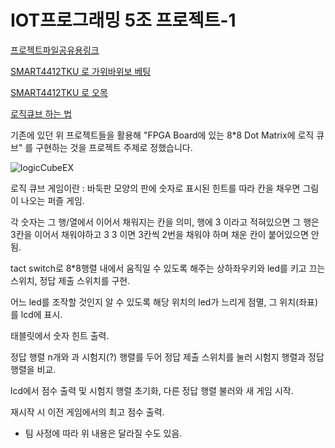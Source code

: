 # IOT프로그래밍 5조 프로젝트-1

[프로젝트파일공유용링크](https://github.com/gururur/IOT5T)

[SMART4412TKU 로 가위바위보 베팅](https://syki66.github.io/blog/2020/06/15/H-smart4412TKU.html)

[SMART4412TKU 로 오목](https://github.com/Seungkyu8/Smart4412-IoT-program)

[로직큐브 하는 법](https://m.blog.naver.com/PostView.naver?isHttpsRedirect=true&blogId=logic_puzzle&logNo=130074665885)

기존에 있던 위 프로젝트들을 활용해 "FPGA Board에 있는 8*8 Dot Matrix에 로직 큐브" 를 구현하는 것을 프로젝트 주제로 정했습니다.

![logicCubeEX](https://user-images.githubusercontent.com/64446278/168637674-e1dbbc83-505f-49af-8bdf-7ff927f7b60d.png)

로직 큐브 게임이란 : 바둑판 모양의 판에 숫자로 표시된 힌트를 따라 칸을 채우면 그림이 나오는 퍼즐 게임.

각 숫자는 그 행/열에서 이어서 채워지는 칸을 의미, 행에 3 이라고 적혀있으면 그 행은 3칸을 이어서 채워야하고 3 3 이면 3칸씩 2번을 채워야 하며 채운 칸이 붙어있으면 안됨.

tact switch로 8*8행렬 내에서 움직일 수 있도록 해주는 상하좌우키와 led를 키고 끄는 스위치, 정답 제출 스위치를 구현.

어느 led를 조작할 것인지 알 수 있도록 해당 위치의 led가 느리게 점멸, 그 위치(좌표)를 lcd에 표시.

태블릿에서 숫자 힌트 출력.

정답 행렬 n개와 과 시험지(?) 행렬를 두어 정답 제출 스위치를 눌러 시험지 행렬과 정답 행렬을 비교.

lcd에서 점수 출력 및 시험지 행렬 초기화, 다른 정답 행렬 불러와 새 게임 시작.

재시작 시 이전 게임에서의 최고 점수 출력.



* 팀 사정에 따라 위 내용은 달라질 수도 있음.


